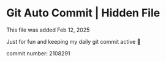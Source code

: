 # Git Auto Commit | Hidden File

This file was added Feb 12, 2025

Just for fun and keeping my daily git commit active 🤪

commit number: 2108291
